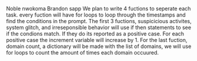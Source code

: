 Noble nwokoma
Brandon sapp
We plan to write 4 fuctions to seperate each task. every fuction will have for loops to loop through the timestamps 
and find the conditions in the prompt. The first 3 fuctions, suspicicious activites, system glitch, and irreseponsible behavior will use 
if then statements to see if the condions match. If they do its reported as a positive case. For each positive case the increment variable will increase by 1. For the last fuction, domain count, a dictionary will be made with the list of domains, we will use for loops to count the amount of times each domain occuured.  
